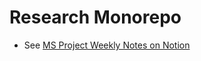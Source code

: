# Research Monorepo

- See [MS Project Weekly Notes on Notion](https://shinwookim.notion.site/MS-Project-3f46da6fc0aa4d6c861b170fb4b50369) 
